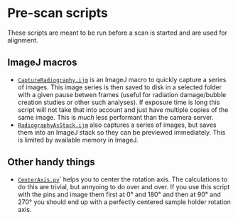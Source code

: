 # Pre-scan scripts
These scripts are meant to be run before a scan is started and are used for alignment.

## ImageJ macros
- [`CaptureRadiography.ijm`](prescan/CaptureRadiography.ijm) is an ImageJ macro to quickly capture a series of images.
    This image series is then saved to disk in a selected folder with a given pause betwen frames (useful for radiation damage/bubble creation studies or other such analyses).
    If exposure time is long this script will not take that into account and just have multiple copies of the same image.
    This is *much* less performant than the camera server.
- [`RadiographyAsStack.ijm`](prescan/RadiographyAsStack.ijm) also captures a series of images, but saves them into an ImageJ stack so they can be previewed immediately.
    This is limited by available memory in ImageJ.    

## Other handy things
- [`CenterAxis.py`](prescan/CenterAxis.py)` helps you to center the rotation axis.
    The calculations to do this are trivial, but annyoing to do over and over.
    If you use this script with the pins and image them first at 0° and 180° and then at 90° and 270° you should end up with a perfectly centered sample holder rotation axis.
